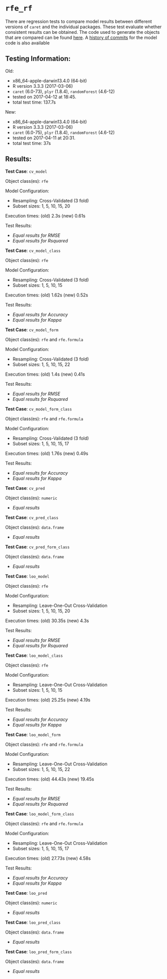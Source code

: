 `rfe_rf`
===== 

There are regression tests to compare model results between different versions of `caret` and the individual packages. These test evaluate whether consistent results can be obtained. The code used to generate the objects that are compared can be found [here](https://github.com/topepo/caret/blob/master/RegressionTests/Code/rfe_rf.R).
A [history of commits](https://github.com/topepo/caret/commits/master/models/files/rfe_rf.R) for the model code is also available

Testing Information:
---------

Old:

 * x86_64-apple-darwin13.4.0 (64-bit)
 * R version 3.3.3 (2017-03-06)
 * `caret` (6.0-73), `plyr` (1.8.4), `randomForest` (4.6-12)
 * tested on 2017-04-12 at 18:45. 
 * total test time: 137.7s


New:

 * x86_64-apple-darwin13.4.0 (64-bit)
 * R version 3.3.3 (2017-03-06)
 * `caret` (6.0-75), `plyr` (1.8.4), `randomForest` (4.6-12)
 * tested on 2017-04-11 at 20:31. 
 * total test time: 37s


Results:
---------

**Test Case**: `cv_model`

Object class(es): `rfe`

Model Configuration:

 * Resampling: Cross-Validated (3 fold)
 * Subset sizes: 1, 5, 10, 15, 20


Execution times: (old) 2.3s (new) 0.61s

Test Results:

 * _Equal results for RMSE_
 * _Equal results for Rsquared_

**Test Case**: `cv_model_class`

Object class(es): `rfe`

Model Configuration:

 * Resampling: Cross-Validated (3 fold)
 * Subset sizes: 1, 5, 10, 15


Execution times: (old) 1.62s (new) 0.52s

Test Results:

 * _Equal results for Accuracy_
 * _Equal results for Kappa_

**Test Case**: `cv_model_form`

Object class(es): `rfe` and `rfe.formula`

Model Configuration:

 * Resampling: Cross-Validated (3 fold)
 * Subset sizes: 1, 5, 10, 15, 22


Execution times: (old) 1.4s (new) 0.41s

Test Results:

 * _Equal results for RMSE_
 * _Equal results for Rsquared_

**Test Case**: `cv_model_form_class`

Object class(es): `rfe` and `rfe.formula`

Model Configuration:

 * Resampling: Cross-Validated (3 fold)
 * Subset sizes: 1, 5, 10, 15, 17


Execution times: (old) 1.76s (new) 0.49s

Test Results:

 * _Equal results for Accuracy_
 * _Equal results for Kappa_

**Test Case**: `cv_pred`

Object class(es): `numeric`

 * _Equal results_

**Test Case**: `cv_pred_class`

Object class(es): `data.frame`

 * _Equal results_

**Test Case**: `cv_pred_form_class`

Object class(es): `data.frame`

 * _Equal results_

**Test Case**: `loo_model`

Object class(es): `rfe`

Model Configuration:

 * Resampling: Leave-One-Out Cross-Validation
 * Subset sizes: 1, 5, 10, 15, 20


Execution times: (old) 30.35s (new) 4.3s

Test Results:

 * _Equal results for RMSE_
 * _Equal results for Rsquared_

**Test Case**: `loo_model_class`

Object class(es): `rfe`

Model Configuration:

 * Resampling: Leave-One-Out Cross-Validation
 * Subset sizes: 1, 5, 10, 15


Execution times: (old) 25.25s (new) 4.19s

Test Results:

 * _Equal results for Accuracy_
 * _Equal results for Kappa_

**Test Case**: `loo_model_form`

Object class(es): `rfe` and `rfe.formula`

Model Configuration:

 * Resampling: Leave-One-Out Cross-Validation
 * Subset sizes: 1, 5, 10, 15, 22


Execution times: (old) 44.43s (new) 19.45s

Test Results:

 * _Equal results for RMSE_
 * _Equal results for Rsquared_

**Test Case**: `loo_model_form_class`

Object class(es): `rfe` and `rfe.formula`

Model Configuration:

 * Resampling: Leave-One-Out Cross-Validation
 * Subset sizes: 1, 5, 10, 15, 17


Execution times: (old) 27.73s (new) 4.58s

Test Results:

 * _Equal results for Accuracy_
 * _Equal results for Kappa_

**Test Case**: `loo_pred`

Object class(es): `numeric`

 * _Equal results_

**Test Case**: `loo_pred_class`

Object class(es): `data.frame`

 * _Equal results_

**Test Case**: `loo_pred_form_class`

Object class(es): `data.frame`

 * _Equal results_

